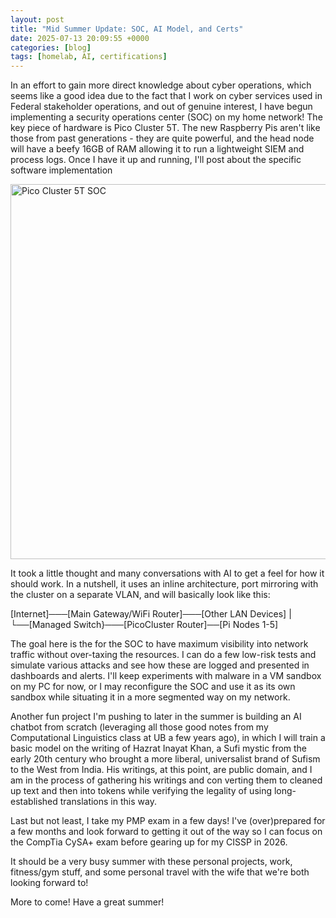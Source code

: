 ```yaml
---
layout: post
title: "Mid Summer Update: SOC, AI Model, and Certs"
date: 2025-07-13 20:09:55 +0000
categories: [blog]
tags: [homelab, AI, certifications]
---
```


<p>In an effort to gain more direct knowledge about cyber operations, which seems like a good idea due to the fact that I work on cyber services used in Federal stakeholder operations, and out of genuine interest, I have begun implementing a security operations center (SOC) on my home network! The key piece of hardware is Pico Cluster 5T. The new Raspberry Pis aren't like those from past generations - they are quite powerful, and the head node will have a beefy 16GB of RAM allowing it to run a lightweight SIEM and process logs. Once I have it up and running, I'll post about the specific software implementation</p>

<c><img src="site/assets/blog/IMG_0366.jpg"
     alt="Pico Cluster 5T SOC"
     width="600"
     height="600"></c>

<p>It took a little thought and many conversations with AI to get a feel for how it should work. In a nutshell, it uses an inline architecture, port mirroring with the cluster on a separate VLAN, and will basically look like this:</p>

<p>
[Internet]───[Main Gateway/WiFi Router]───[Other LAN Devices]
                    |
                    └──[Managed Switch}───[PicoCluster Router]──[Pi Nodes 1-5]
</p>

<p>The goal here is the for the SOC to have maximum visibility into network traffic without over-taxing the resources. I can do a few low-risk tests and simulate various attacks and see how these are logged and presented in dashboards and alerts. I'll keep experiments with malware in a VM sandbox on my PC for now, or I may reconfigure the SOC and use it as its own sandbox while situating it in a more segmented way on my network.</p>

<p>Another fun project I'm pushing to later in the summer is building an AI chatbot from scratch (leveraging all those good notes from my Computational Linguistics class at UB a few years ago), in which I will train a basic model on the writing of Hazrat Inayat Khan, a Sufi mystic from the early 20th century who brought a more liberal, universalist brand of Sufism to the West from India. His writings, at this point, are public domain, and I am in the process of gathering his writings and con verting them to cleaned up text and then into tokens while verifying the legality of using long-established translations in this way.</p>

<p>Last but not least, I take my PMP exam in a few days! I've (over)prepared for a few months and look forward to getting it out of the way so I can focus on the CompTia CySA+ exam before gearing up for my CISSP in 2026.</p>

<p>It should be a very busy summer with these personal projects, work, fitness/gym stuff, and some personal travel with the wife that we're both looking forward to!</p>

<p>More to come! Have a great summer!</p>